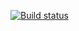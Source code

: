 [![Build status](https://ci.appveyor.com/api/projects/status/8cbepuua6wxt5q2b?svg=true)](https://ci.appveyor.com/project/GulnazMm/patterns1)